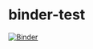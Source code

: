 # binder-test

[![Binder](https://mybinder.org/badge_logo.svg)](https://mybinder.org/v2/gh/aguettinger/binder-test/main?urlpath=rstudio)
